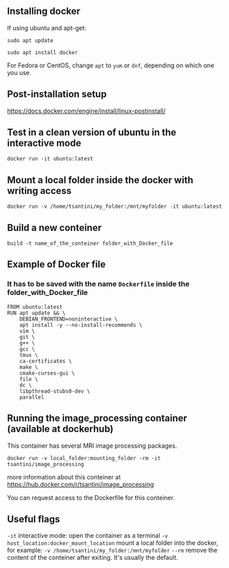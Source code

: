 ## Installing docker

If using ubuntu and apt-get:

`sudo apt update`

`sudo apt install docker`

For Fedora or CentOS, change `apt` to `yum` or `dnf`, depending on which one you use.

## Post-installation setup
https://docs.docker.com/engine/install/linux-postinstall/

## Test in a clean version of ubuntu in the interactive mode
`docker run -it ubuntu:latest`

## Mount a local folder inside the docker with writing access
`docker run -v /home/tsantini/my_folder:/mnt/myfolder -it ubuntu:latest`

## Build a new conteiner
`build -t name_of_the_conteiner folder_with_Docker_file`

## Example of Docker file

### It has to be saved with the name `Dockerfile` inside the folder_with_Docker_file

```
FROM ubuntu:latest
RUN apt update && \
    DEBIAN_FRONTEND=noninteractive \
    apt install -y --no-install-recommends \
    vim \
    git \
    g++ \
    gcc \
    tmux \
    ca-certificates \
    make \
    cmake-curses-gui \
    file \
    dc \
    libpthread-stubs0-dev \
    parallel
```
## Running the image_processing container (available at dockerhub)

This container has several MRI image processing packages.

`docker run -v local_folder:mounting_folder -rm -it tsantini/image_processing`

more information about this conteiner at https://hub.docker.com/r/tsantini/image_processing

You can request access to the Dockerfile for this conteiner.

## Useful flags
`-it` interactive mode: open the container as a terminal
`-v host_location:docker_mount_location` mount a local folder into the docker, for example: `-v /home/tsantini/my_folder:/mnt/myfolder`
`--rm` remove the content of the conteiner after exiting. It's usually the default.
